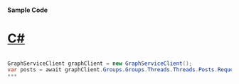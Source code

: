 #### Sample Code
# [C#](#tab/c-sharp)

```C#

GraphServiceClient graphClient = new GraphServiceClient();
var posts = await graphClient.Groups.Groups.Threads.Threads.Posts.Request().GetAsync();
*** 

```